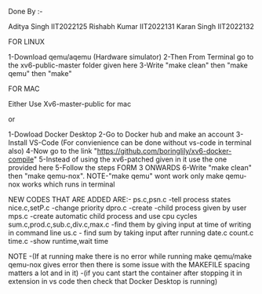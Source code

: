 Done By :-

Aditya Singh IIT2022125
Rishabh Kumar IIT2022131
Karan Singh IIT2022132

FOR LINUX

1-Download qemu/aqemu (Hardware simulator)
2-Then From Terminal go to the xv6-public-master folder given here
3-Write "make clean" then "make qemu" then "make"



FOR MAC

Either Use Xv6-master-public for mac

or

1-Dowload Docker Desktop
2-Go to Docker hub and make an account
3-Install VS-Code (For convienience can be done without vs-code in terminal also)
4-Now go to the link "https://github.com/boringlily/xv6-docker-compile"
5-Instead of using the xv6-patched given in it use the one provided here
5-Follow the steps FORM 3 ONWARDS 
6-Write "make clean" then "make qemu-nox".
NOTE-"make qemu" wont work only make qemu-nox works which runs in terminal


NEW CODES THAT ARE ADDED ARE:-
ps.c,psn.c -tell process states
nice.c,setP.c -change priority
dpro.c -create -child process given by user
mps.c -create automatic child process and use cpu cycles
sum.c,prod.c,sub.c,div.c,max.c -find them by giving input at time of writing in command line
us.c - find sum by taking input after running 
date.c 
count.c 
time.c -show runtime,wait time



NOTE -(If at running make there is no error while running make qemu/make qemu-nox gives error then there is some issue with the MAKEFILE 
       spacing matters a lot and in it)
     -(if you cant start the container after stopping it in extension in vs code then check that Docker Desktop is running)  
